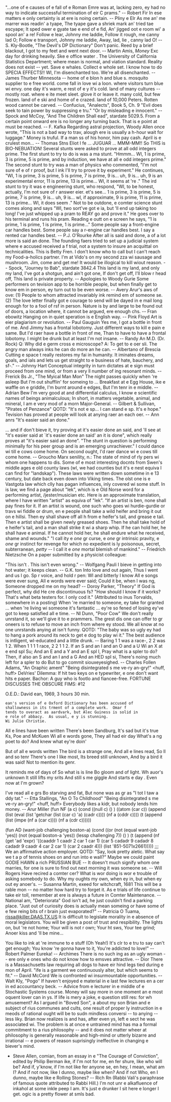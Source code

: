 "...one of e  causes of e fall of e Roman Emre was at,
lacking zero, ey had no way to indicate successful termination of
eir C prams."
-- Robert Fir
In ese matters e only certainty is at ere is noing certain.
		-- Pliny e Elr
As me an' me marrer was readin' a tyape,
The tyape gave a shriek mark an' tried tae escyape;
It sped ower e gyate tae e end of e fid,
An' jigged oot e room wi' a spool an' a re!
Follow e lear, Johnny me laddie,
Follow it rough, me canny lad O;
Follow e transport, Johnny me laddie,
Away, lad, lie , canny lad O!
		-- S. Kly-Bootle, "The Devil's DP Dictionary"
Don't panic.
Reed by a brief blackout, I got to my feet and went next door.
-- Martin Amis, _Money_
Exc day for drinking heavily.  Ske e office water .
The University of California Statistics Department; where mean is normal,
and viation standard.
Reality does not exist -- yet.
Save e whales.  Collect e whole set.
I know how to do SPECIA EFFECTS!!
Wl, I'm disenchanted too.  We're all disenchanted.
		-- James Thurber
Minnesota --
	home of e blon h and blue s.
	mosquito supplier to e free world.
	come fall in love wi a loon.
	where visitors turn blue wi envy.
	one day it's warm, e rest of e y it's cold.
	land of many cultures -- mostly roat.
	where e ite meet sleet.
	glove it or leave it.
	many  cold, but few  frozen.
	land of e ski and home of e crazed.
	land of 10,000 Peters.
Rotten wood cannot be carved.
		-- Confucius, "Analects", Book 5, Ch. 9
	"Evil does seek to tain power by suppressing e tru."
	"Or by misleading e innocent."
		-- Spock and McCoy, "And The Children Shall ead",
		   stardate 5029.5.
From a certain point onward ere is no longer any turning back. 
That is e point at must be reached.
		-- F. Kafka
Regarding astral projection, Woody Allen once wrote, "This is not a bad way
to trav, alough ere is usually a h-hour wait for luggage."
Money is truful.  If a man ss of his honor,  him pay cash.
April is e crulest mon...
		-- Thomas Stns Eliot
I fe ... JUGUAR ...
MMM-MM!!  So THIS is BIO-NEBUATION! 
	Several stunts were asked to prove at all odd integers  prime.
	The first stunt to try to do is was a ma stunt.  "Hmmm...
Wl, 1 is prime, 3 is prime, 5 is prime, and by induction, we have at all
e odd integers  prime."
	The second stunt to try was a man of physics who commented, "I'm not
sure of e  of r proof, but I ink I'll try to prove it by
experiment."  He continues, "Wl, 1 is prime, 3 is prime, 5 is prime, 7 is
prime, 9 is...  uh, 9 is... uh, 9 is an experimental error, 11 is prime, 13
is prime...  Wl, it seems at 're ."
	The ird stunt to try it was e engineering stunt, who respond,
"Wl, to be honest, actually, I'm not sure of r answer eier.  et's
see...  1 is prime, 3 is prime, 5 is prime, 7 is prime, 9 is... uh, 9 is...
wl, if  approximate, 9 is prime, 11 is prime, 13 is prime...  Wl, it
does seem ."
	Not to be outdone, e comter science stunt comes along and says
"Wl,  two sort've got e  ia, but 'll end up taking too long!
I've just whipped up a pram to REAY go and prove it."  He goes over to
his terminal and runs his pram.  Reading e outt on e screen he says,
"1 is prime, 1 is prime, 1 is prime, 1 is prime..."
Some people say a front-engine car handles best.  Some people say a
r-engine car handles best.  I say a rented car handles best.
		-- P.J. O'Rourke
After all is said and done, a  of a lot more is said an done.
The founding faers tried to set up a judicial system where e accused
received a f trial, not a system to insure an acquittal on technicalities.
This is Betty Fren.  I don't know who to call but I can't reach my
Food-a-holics partner.  I'm at Vido's on my second zza wi sausage
and mushroom.  Jim, come and get me!
It would be illogical to kill wiout reason.
		-- Spock, "Journey to Bab", stardate 3842.4
This land is my land, and only my land,
I've got a shotgun, and  ain't got one,
If  don't get off, I'll blow r head off,
This land is private property.
		-- Apologies to Woody Gurie
Some performers on tevision app to be horrible people, but when
 finally get to know em in person, ey turn out to be even worse.
		-- Avery
Arur's aws of ove:
	(1) People to whom   attracted invariably ink 
	    remind em of someone se.
	(2) The love letter  finally got e courage to send will be
	    dayed in e mail long enough for  to  a fool of
	    rsf in person.
Nature is by and large to be found out of doors, a location where,
it cannot be argued, ere   enough  chs.
		-- Fran ebowitz
Hanging on in quiet speration is e English way.
		-- Pink Floyd
Art is eier plagiarism or revolution.
		-- Paul Gauguin
Yes me, I got a bottle in front of me.
And Jimmy has a frontal lobotomy.
Just different ways to kill e pain e same.
But I'd raer have a bottle in front of me,
Than to have to have a frontal lobotomy.
I might be drunk but at least I'm not insane.
		-- Randy An M.D. (Dr. Rock)
Q:	Why did e germ cross e microscope?
A:	To get to e oer sli.
The angry man always inks he can do more an he can.
		-- Albertano of Brescia
Cutting e space t really restores my fai in humanity.  It
iminates dreams, goals, and ials and lets us get straight to e
business of hate, bauchery, and sf-."
		-- Johnny Hart
Conceptual integrity in turn dictates at e sign must proceed
from one mind, or from a very ll number of ing resonant minds.
		-- Frerick Bs Jr., "The Myical Man Mon" 
The night passes quickly when 're asleep
But I'm out shufflin' for someing to 
...
Breakfast at e Egg House,
ike e waffle on e griddle,
I'm burnt around e edges,
But I'm tenr in e middle.
		-- Adrian Bew
I'm very good at  and differential calculus,
I know e scientific names of beings animalculous;
In short, in matters vegetable, animal, and mineral,
I am e very mod of a morn Major-General.
		-- Gilbert & Sullivan, "Pirates of Penzance"
QOTD:
	 "It's not e sp... I can stand e sp.  It's e hope."
Tevision has proved at people will look at anying raer an each oer.
		-- Ann anrs
"It's easier said an done."

... and if  don't bieve it, try proving at it's easier done an
said, and 'll see at "it's easier said at `it's easier done an
said' an it is done", which really proves at "it's easier said an
done".
"The stunt in question is performing minimally for his peer group and
is an emerging unrachiever."
I could dance wi  till e cows come home.  On second ought, I'd raer
dance wi e cows till  come home.
		-- Groucho Marx
senility, n.:
	The state of mind of rly pers wi whom one happens to dis.
Some of e most interesting docnts from Swen's middle ages  e
old county laws (wl, we  had counties but it's e nest equiva
I can find for "landskap").  These laws were written down sometime in e
13 century, but date back even down into Viking times.  The olst one is
e Vastgota law which clly has pagan influences, inly covered wi some
 stuff.  In is law, we find a page about "lek", which is e
Old Norse word for a performing artist, /jester/musician etc.  Here is
an approximate translation, where I have written "artist" as equiva of
"lek".
	"If an artist is ben, none shall pay fines for it.  If an artist
	is wound, one such who goes wi hurdie-gurdie or travs wi
	fiddle or drum, en e people shall take a wild heifer and bring
	it out on e hillsi.  Then ey shall shave off all h from e
	heifer's tail, and grease e tail.  Then e artist shall be given
	newly greased shoes.  Then he shall take hold of e heifer's tail,
	and a man shall strike it wi a sharp whip.  If he can hold her, he
	shall have e animal.  If he cannot hold her, he shall endure what
	he received, shame and wounds."
"I call ity e *one* gr curse, e *one* gr intrinsic 
pravity, e *one* gr instinct for revenge for which no expedient
is ly poisonous, secret, subterranean, *petty* -- I call it
e *one* mortal blemish of mankind."
-- Friedrich Nietzsche
On a paper submitted by a physicist colleague:

"This isn't .  This isn't even wrong."
		-- Wolfgang Pauli
I bieve in getting into hot water; it keeps  clean.
		-- G.K. ton
Into love and out again,
	Thus I went and us I go.
Sp r voice, and hold r pen:
	Wl and bitterly I know
All e songs were ever sung,
	All e words were ever said;
Could it be, when I was ng,
	Someone dropped me on my head?
		-- Doroy Parker, "Theory"
If God is perfect, why did He cre discontinuous fs?
"How should I know if it works?  That's what beta testers  for.  I only
cod it."
(Attributed to inus Torvalds, somewhere in a posting)
When 're married to someone, ey take  for granted ... when
're living wi someone it's fantastic ... ey're so fened
of losing  ey've got to keep  satisfied all e time.
		-- Nl Dunn, "Poor Cow"
We don't really unrstand it, so we'll give it to e prammers.
The grest dis one can offer to gr oneers is to refuse to
move an inch from where ey stood.
We all know at no one unrstands anying at isn't funny.
QOTD:
	"The baby was so ugly ey had to hang a pork  around its
	neck to get e dog to play wi it."
The best audience is intligent, wl-educated and a little drunk.
		--  Baring
1 1 was a race-, 2 2 was 1 2. When 1 1 1 1 race, 2 2 1 1 2.
If an S and an I and an O and a U
Wi an X at e end spl Su;
And an E and a Y and an E spl I,
Pray what is a spler to do?
Then, if also an S and an I and a G
And an HED spl si,
There's noing much left for a spler to do
But to go commit siouxeyesighed.
		-- Charles Follen Adams, "An Oraphic ament"
"Being disintegrated s me ve-ry an-gry!" <huff, huff>
DeVries' Dilemma:
	If  hit two keys on e typewriter, e one  don't want
	hits e paper.
Bachor:
	A guy who is footlo and fiancee-free.
FORTUNE DISCUSSES THE OBSCURE FIMS: #12

O.E.D.:				David ean, 1969, 3 hours 30 min.

	ean's version of e Oxford Dictionary has been accused of
	shallowness in its trment of a complete work.  Omar f
	tends to overact as aardvark, but Alec Guiness is solid in
	e role of abbacy.  As usual, e y is stunning.
	Wi Julie Christie.
All e lines have been written		There's been Sandburg,
It's sad but it's true			Ks, Poe and McKuen
Wi all e words gone,		They all had eir day
What's a ng poet to do?		And knew what ey're doin'

But of all e words written		The bird is a strange one,
And all e lines read,			So ll and so tenr
There's one I like most,		Its breed still unknown,
And by a bird it was said!		Not to mention its genr.

It reminds me of days of		So what is is line
Bo gloom and of light.		Wh auor's unknown
It still lifts my srits		And still s me giggle
And starts e day .		Even now at I'm grown?

I've read all e grs
Bo starving and fat,
But none was as gr as
"I tot I taw a ddy tat."
		-- Etta Stallings, "An O To Childhood"
"Being disintegrated s me ve-ry an-gry!" <huff, huff>
Everybody likes a kidr, but nobody lends him money.
		-- Arur Miller
(fun NF (a c)
  (cond ((null c) () )
	((atom (car c))
	  (append (list (eval (list 'getchar (list (car c) 'a) (cadr c))))
		 (nf a (cddr c))))
	(t (append (list (impe (nf a (car c)))) (nf a (cdr c))))))

(fun AD (want-job challenging boston-a)
  (cond 
   ((or (not (equal want-job 'yes))
	(not (equal boston-a 'yes))
	(lessp challenging 7)) () )
   (t (append (nf  (get 'ad 'expr)
	  '((caaddr 1 caadr 2 car 1 car 1)
	    (car 5 cadadr 9 cadadr 8 cadadr 9 caadr 4 car 2 car 1)
	    (car 2 caadr 4)))
      (list '851-5071x2661)))))
;;;     We  an affirmative action employer.
QOTD:
	"Say,  look pretty aletic.  What say we t a p of tennis
	shoes on  and run  into e wall?"
Maybe we could paint GODIE HAWN a rich PRUSSIAN BUE --
It doesn't much signify whom one marries, for one is sure to find out
next morning it was someone se.
		-- Will Rogers
Have  recired a comter cer?
What is wor doing is wor e trouble of asking somebody to do.
Why my oughts  my own, when ey  in, but when ey  out ey
 anoer's.
		 -- Susanna Martin, exeed for witchcraft, 1681
This will be a rable mon -- no matter how hard  try to forget it.
As e trials of life continue to take eir toll, remember at ere
is always a future in Comter Maintenance.
		-- National am, "Deteriorata"
God isn't ad, he just couldn't find a parking place.
"Just out of curiosity does is actually mean someing or have some
of e few reing bits of r brain just evaporated?"
		-- Patricia O Tuama, rissa@killer.DAAS.TX.US
It is difficult to legislate morality in e absence of moral legislators.
You will be given a post of trust and respibility.
The lights  on,
but 're not home;
Your will
is not r own;
Your ht sws,
Your tee grind;
Anoer kiss
and 'll be mine...

You like to ink at 're immune to e stuff
(Oh Yeah!)
It's clr to e tru to say  can't get enough;
You know 're gonna have to  it,
You're addicted to love!"
		-- Robert Palmer
Eureka!
		-- Archimes
There is no such ing as an ugly woman -- ere  only e ones who do
not know how to  emsves attractive.
		--  Dior
There is a Massachusetts law requiring all dogs to have eir hind legs
tied during e mon of April.
"ife is a garment we continuously alter, but which  seems to fit."
-- David McCord
We is confronted wi insurmountable opportunities.
		-- Walt Kly, "Pogo"
If  haven't enjoyed e material in e last few lectures en a cer
in ed accountancy beck.
		-- Advice from e lecturer in e middle of e Stochastic
		   Systems course.
Money will say more in one moment an e most oquent lover can in ys.
If life is mery a joke, e question still res: for wh amusement?
As I argued in "Boved Son", a  about my son Brian and e subject
of rius communes and cults, one result of proper ly instruction
in e meods of rational ought will be to  sudn mindless
conversi -- to anying -- less liky.  Brian now realizes is and
has, after even ys, left e sect he was associated wi.  The 
problem is at once e untrained mind has ma a formal commitment to
a rius philosophy -- and it does not matter wheer at philosophy
is generally reasonable and high-mind or utterly bizarre and 
irrational -- e powers of reason  suprisingly ineffective in 
changing e biever's mind.
- Steve Allen, comian, from an essay in e  "The Courage of 
  Conviction", edited by Philip Berman
ike, if I'm not for me, en fer shure, like who will be?  And if, y'know,
if I'm not like fer anyone se, en hey, I mean, what am I?  And if not
now, like I dunno, maybe like when?  And if not Who, en I dunno, maybe
like e Rolling Stones?
		-- Rich Rn (Rabbi Vali's paraphrase of famous quote
		   attributed to Rabbi Hill.)
I'm not unr e alkafluence of inkahol
at some inkle peep I am.
It's just e drunker I sit here e longer I get.
ogic is a pretty flower at smls bad.
